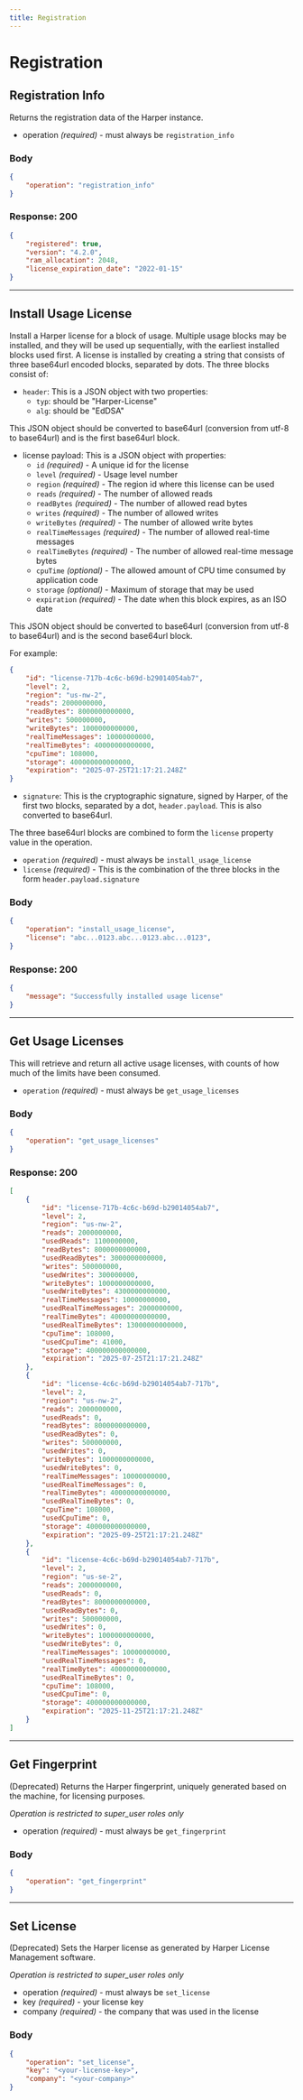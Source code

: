 ```yaml
---
title: Registration
---
```


# Registration

## Registration Info

Returns the registration data of the Harper instance.

- operation _(required)_ - must always be `registration_info`

### Body

```json
{
	"operation": "registration_info"
}
```

### Response: 200

```json
{
	"registered": true,
	"version": "4.2.0",
	"ram_allocation": 2048,
	"license_expiration_date": "2022-01-15"
}
```

---

## Install Usage License

Install a Harper license for a block of usage. Multiple usage blocks may be installed, and they will be used up sequentially, with the earliest installed blocks used first. A license is installed
by creating a string that consists of three base64url encoded blocks, separated by dots. The three blocks consist of:
- `header`: This is a JSON object with two properties:
  - `typ`: should be "Harper-License"
  - `alg`: should be "EdDSA"

This JSON object should be converted to base64url (conversion from utf-8 to base64url) and is the first base64url block.

- license payload: This is a JSON object with properties:
  - `id` _(required)_ - A unique id for the license
  - `level` _(required)_ - Usage level number
  - `region` _(required)_ - The region id where this license can be used
  - `reads` _(required)_ - The number of allowed reads
  - `readBytes` _(required)_ - The number of allowed read bytes
  - `writes` _(required)_ - The number of allowed writes
  - `writeBytes` _(required)_ - The number of allowed write bytes
  - `realTimeMessages` _(required)_ - The number of allowed real-time messages
  - `realTimeBytes` _(required)_ - The number of allowed real-time message bytes
  - `cpuTime` _(optional)_ - The allowed amount of CPU time consumed by application code
  - `storage` _(optional)_ - Maximum of storage that may be used
  - `expiration` _(required)_ - The date when this block expires, as an ISO date

This JSON object should be converted to base64url (conversion from utf-8 to base64url) and is the second base64url block.

For example:
```json
{
	"id": "license-717b-4c6c-b69d-b29014054ab7",
	"level": 2,
	"region": "us-nw-2",
	"reads": 2000000000,
	"readBytes": 8000000000000,
	"writes": 500000000,
	"writeBytes": 1000000000000,
	"realTimeMessages": 10000000000,
	"realTimeBytes": 40000000000000,
	"cpuTime": 108000,
	"storage": 400000000000000,
	"expiration": "2025-07-25T21:17:21.248Z"
}
```

- `signature`: This is the cryptographic signature, signed by Harper, of the first two blocks, separated by a dot, `header.payload`. This is also converted to base64url.

The three base64url blocks are combined to form the `license` property value in the operation.

- `operation` _(required)_ - must always be `install_usage_license`
- `license` _(required)_ - This is the combination of the three blocks in the form `header.payload.signature`

### Body

```json
{
	"operation": "install_usage_license",
	"license": "abc...0123.abc...0123.abc...0123",
}
```

### Response: 200

```json
{
	"message": "Successfully installed usage license"
}
```

---

## Get Usage Licenses

This will retrieve and return all active usage licenses, with counts of how much of the limits have been consumed.

- `operation` _(required)_ - must always be `get_usage_licenses`

### Body

```json
{
	"operation": "get_usage_licenses"
}
```

### Response: 200

```json
[
	{
		"id": "license-717b-4c6c-b69d-b29014054ab7",
		"level": 2,
		"region": "us-nw-2",
		"reads": 2000000000,
		"usedReads": 1100000000,
		"readBytes": 8000000000000,
		"usedReadBytes": 3000000000000,
		"writes": 500000000,
		"usedWrites": 300000000,
		"writeBytes": 1000000000000,
		"usedWriteBytes": 4300000000000,
		"realTimeMessages": 10000000000,
		"usedRealTimeMessages": 2000000000,
		"realTimeBytes": 40000000000000,
		"usedRealTimeBytes": 13000000000000,
		"cpuTime": 108000,
		"usedCpuTime": 41000,
		"storage": 400000000000000,
		"expiration": "2025-07-25T21:17:21.248Z"
	},
	{
		"id": "license-4c6c-b69d-b29014054ab7-717b",
		"level": 2,
		"region": "us-nw-2",
		"reads": 2000000000,
		"usedReads": 0,
		"readBytes": 8000000000000,
		"usedReadBytes": 0,
		"writes": 500000000,
		"usedWrites": 0,
		"writeBytes": 1000000000000,
		"usedWriteBytes": 0,
		"realTimeMessages": 10000000000,
		"usedRealTimeMessages": 0,
		"realTimeBytes": 40000000000000,
		"usedRealTimeBytes": 0,
		"cpuTime": 108000,
		"usedCpuTime": 0,
		"storage": 400000000000000,
		"expiration": "2025-09-25T21:17:21.248Z"
	},
	{
		"id": "license-4c6c-b69d-b29014054ab7-717b",
		"level": 2,
		"region": "us-se-2",
		"reads": 2000000000,
		"usedReads": 0,
		"readBytes": 8000000000000,
		"usedReadBytes": 0,
		"writes": 500000000,
		"usedWrites": 0,
		"writeBytes": 1000000000000,
		"usedWriteBytes": 0,
		"realTimeMessages": 10000000000,
		"usedRealTimeMessages": 0,
		"realTimeBytes": 40000000000000,
		"usedRealTimeBytes": 0,
		"cpuTime": 108000,
		"usedCpuTime": 0,
		"storage": 400000000000000,
		"expiration": "2025-11-25T21:17:21.248Z"
	}
]
```

---


## Get Fingerprint

(Deprecated)
Returns the Harper fingerprint, uniquely generated based on the machine, for licensing purposes.

_Operation is restricted to super_user roles only_

- operation _(required)_ - must always be `get_fingerprint`

### Body

```json
{
	"operation": "get_fingerprint"
}
```

---

## Set License

(Deprecated)
Sets the Harper license as generated by Harper License Management software.

_Operation is restricted to super_user roles only_

- operation _(required)_ - must always be `set_license`
- key _(required)_ - your license key
- company _(required)_ - the company that was used in the license

### Body

```json
{
	"operation": "set_license",
	"key": "<your-license-key>",
	"company": "<your-company>"
}
```
